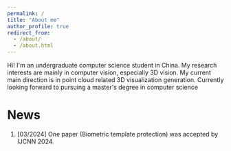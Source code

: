 ```yaml
---
permalink: /
title: "About me"
author_profile: true
redirect_from: 
  - /about/
  - /about.html
---
```


Hi!
I'm an undergraduate computer science student in China. My research interests are mainly in computer vision, especially 3D vision. My current main direction is in point cloud related 3D visualization generation. Currently looking forward to pursuing a master's degree in computer science

News
======
1. [03/2024] One paper (Biometric template protection) was accepted by IJCNN 2024.
